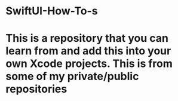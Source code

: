 # SwiftUI-How-To-s

# This is a repository that you can learn from and add this into your own Xcode projects. This is from some of my private/public repositories
